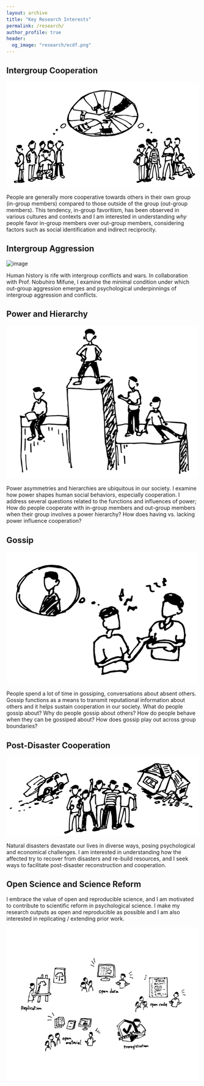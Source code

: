 ```yaml
---
layout: archive
title: "Key Research Interests"
permalink: /research/
author_profile: true
header:
  og_image: "research/ecdf.png"
---
```


## Intergroup Cooperation

![image](/assets/images/imada_web_touka_c-02-r.png) 

People are generally more cooperative towards others in their own group (in-group members) compared to those outside of the group (out-group members). This tendency, in-group favoritism, has been observed in various cultures and contexts and I am interested in understanding <em>why</em> people favor in-group members over out-group members, considering factors such as social identification and indirect reciprocity. 

## Intergroup Aggression

![image](/assets/images/imada_web_touka-c-04.png)

Human history is rife with intergroup conflicts and wars. In collaboration with Prof. Nobuhiro Mifune, I examine the minimal condition under which out-group aggression emerges and psychological underpinnings of intergroup aggression and conflicts. 

## Power and Hierarchy

![image](/assets/images/imada_web_touka_c-05-r.png)

Power asymmetries and hierarchies are ubiquitous in our society. I examine how power shapes human social behaviors, especially cooperation. I address several questions related to the functions and influences of power; How do people cooperate with in-group members and out-group members when their group involves a power hierarchy? How does having vs. lacking power influence cooperation?

## Gossip

![image](/assets/images/imada_web_touka_c-06-r.png)

People spend a lot of time in gossiping, conversations about absent others. Gossip functions as a means to transmit reputational information about others and it helps sustain cooperation in our society. What do people gossip about? Why do people gossip about others? How do people behave when they can be gossiped about? How does gossip play out across group boundaries?

## Post-Disaster Cooperation

![image](/assets/images/imada_web_touka_c-07-r.png)

Natural disasters devastate our lives in diverse ways, posing psychological and economical challenges. I am interested in understanding how the affected try to recover from disasters and re-build resources, and I seek ways to facilitate post-disaster reconstruction and cooperation. 

## Open Science and Science Reform

I embrace the value of open and reproducible science, and I am motivated to contribute to scientific reform in psychological science. I make my research outputs as open and reproducible as possible and I am also interested in replicating / extending prior work. 


![image](/assets/images/imada_web_touka_c-08-r.png)
